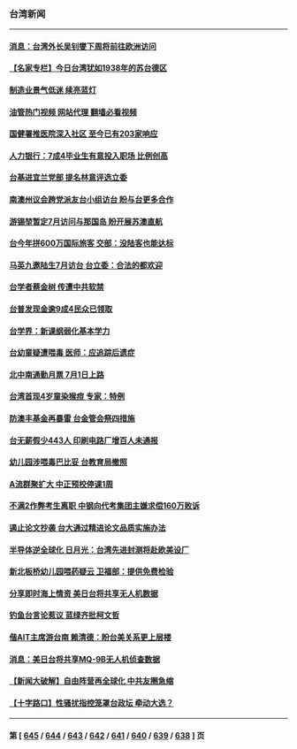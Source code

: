 ### 台湾新闻
---
#### [消息：台湾外长吴钊燮下周将前往欧洲访问](../../pages/ncid1349361/n14012567.md?06090445) 
#### [【名家专栏】今日台湾犹如1938年的苏台德区](../../pages/ncid1349361/n14011699.md?06090445) 
#### [制造业景气低迷 续亮蓝灯](../../pages/ncid1349361/n14012524.md?06090445) 
#### [油管热门视频 网站代理 翻墙必看视频](http://138.2.39.72:81/youtube.html?epic-marker?06090445)
#### [国健署推医院深入社区 至今已有203家响应](../../pages/ncid1349361/n14012526.md?06090445) 
#### [人力银行：7成4毕业生有意投入职场 比例创高](../../pages/ncid1349361/n14012522.md?06090445) 
#### [台基进宜兰党部 提名林意评选立委](../../pages/ncid1349361/n14012479.md?06090445) 
#### [南澳州议会跨党派友台小组访台 盼与台更多合作](../../pages/ncid1349361/n14012481.md?06090445) 
#### [游锡堃暂定7月访问与那国岛 盼开展苏澳直航](../../pages/ncid1349361/n14012480.md?06090445) 
#### [台今年拼600万国际旅客 交部：没陆客也能达标](../../pages/ncid1349361/n14012477.md?06090445) 
#### [马英九邀陆生7月访台 台立委：合法的都欢迎](../../pages/ncid1349361/n14012475.md?06090445) 
#### [台学者蔡金树 传遭中共软禁](../../pages/ncid1349361/n14012474.md?06090445) 
#### [台普发现金逾9成4民众已领取](../../pages/ncid1349361/n14012484.md?06090445) 
#### [台学界：新课纲弱化基本学力](../../pages/ncid1349361/n14012468.md?06090445) 
#### [台幼童疑遭喂毒 医师：应追踪后遗症](../../pages/ncid1349361/n14012421.md?06090445) 
#### [北中南通勤月票 7月1日上路](../../pages/ncid1349361/n14012455.md?06090445) 
#### [台湾首现4岁童染猴痘 专家：特例](../../pages/ncid1349361/n14012407.md?06090445) 
#### [防澳丰基金再暴雷 台金管会祭四措施](../../pages/ncid1349361/n14012408.md?06090445) 
#### [台无薪假少443人 印刷电路厂增百人未通报](../../pages/ncid1349361/n14012409.md?06090445) 
#### [幼儿园涉喂毒巴比妥 台教育局撤照](../../pages/ncid1349361/n14012420.md?06090445) 
#### [A流群聚扩大 中正预校停课1周](../../pages/ncid1349361/n14012423.md?06090445) 
#### [不满2作弊考生离职 中钢向代考集团主嫌求偿160万败诉](../../pages/ncid1349361/n14012412.md?06090445) 
#### [遏止论文抄袭 台大通过精进论文品质实施办法](../../pages/ncid1349361/n14012411.md?06090445) 
#### [半导体逆全球化 日月光：台湾先进封测将赴欧美设厂](../../pages/ncid1349361/n14012413.md?06090445) 
#### [新北板桥幼儿园喂药疑云 卫福部：提供免费检验](../../pages/ncid1349361/n14012410.md?06090445) 
#### [分享即时海上情资 美日台将共享无人机数据](../../pages/ncid1349361/n14012392.md?06090445) 
#### [钓鱼台言论惹议 蓝绿齐批柯文哲](../../pages/ncid1349361/n14012353.md?06090445) 
#### [偕AIT主席游台南 赖清德：盼台美关系更上层楼](../../pages/ncid1349361/n14012360.md?06090445) 
#### [消息：美日台将共享MQ-9B无人机侦查数据](../../pages/ncid1349361/n14012088.md?06090445) 
#### [【新闻大破解】自由阵营再全球化 中共友圈急缩](../../pages/ncid1349361/n14011813.md?06090445) 
#### [【十字路口】性骚扰指控笼罩台政坛 牵动大选？](../../pages/ncid1349361/n14011774.md?06090445) 

---
#### 第 [ [645](./645.md?06090445) / [644](./644.md?06090445) / [643](./643.md?06090445) / [642](./642.md?06090445) / [641](./641.md?06090445) / [640](./640.md?06090445) / [639](./639.md?06090445) / [638](./638.md?06090445) ] 页
